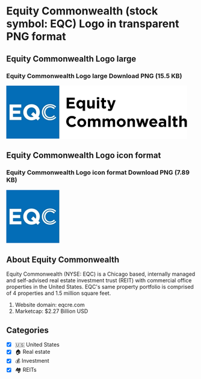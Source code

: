 # Equity Commonwealth (stock symbol: EQC) Logo in transparent PNG format

## Equity Commonwealth Logo large

### Equity Commonwealth Logo large Download PNG (15.5 KB)

![Equity Commonwealth Logo large Download PNG (15.5 KB)](/img/orig/EQC_BIG-d6e41e1c.png)

## Equity Commonwealth Logo icon format

### Equity Commonwealth Logo icon format Download PNG (7.89 KB)

![Equity Commonwealth Logo icon format Download PNG (7.89 KB)](/img/orig/EQC-3ef18f22.png)

## About Equity Commonwealth

Equity Commonwealth (NYSE: EQC) is a Chicago based, internally managed and self-advised real estate investment trust (REIT) with commercial office properties in the United States. EQC's same property portfolio is comprised of 4 properties and 1.5 million square feet.

1. Website domain: eqcre.com
2. Marketcap: $2.27 Billion USD


## Categories
- [x] 🇺🇸 United States
- [x] 🏠 Real estate
- [x] 💰 Investment
- [x] 🏘️ REITs
